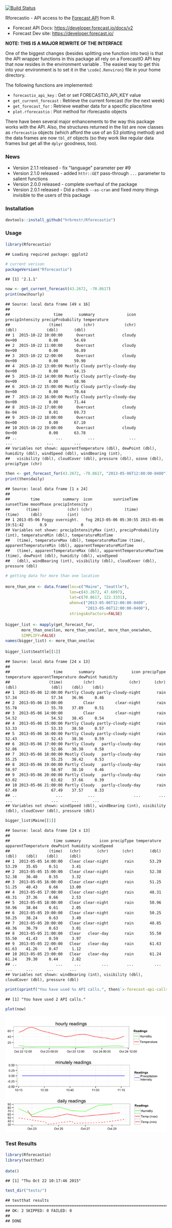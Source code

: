 [![Build Status](https://travis-ci.org/hrbrmstr/Rforecastio.svg)](https://travis-ci.org/hrbrmstr/Rforecastio)

Rforecastio - API access to the [Forecast API](https://developer.forecast.io/docs/v2) from R.

-   Forecast API Docs: <https://developer.forecast.io/docs/v2>
-   Forecast Dev site: <https://developer.forecast.io/>

**NOTE: THIS IS A MAJOR REWRITE OF THE INTERFACE**

One of the biggest changes (besides splitting one function into two) is that the API wrapper functions in this package all rely on a ForecastIO API key that now resides in the environment variable . The easiest way to get this into your environment is to set it in the `\code{.Renviron}` file in your home directory.

The following functions are implemented:

-   `forecastio_api_key` : Get or set FORECASTIO\_API\_KEY value
-   `get_current_forecast` : Retrieve the current forecast (for the next week)
-   `get_forecast_for` : Retrieve weather data for a specific place/time
-   `plot.rforecastio` : Plot method for rforecastio objects

There have been several major enhancements to the way this package works with the API. Also, the structures returned in the list are now classes as `rforecastio` objects (which afford the use of an S3 plotting method) and the data frames are now `tbl_df` objects (so they work like regular data frames but get all the `dplyr` goodness, too).

### News

-   Version 2.1.1 released - fix "language" parameter per \#9
-   Version 2.1.0 released - added `httr::GET` pass-through `...` parameter to salient functions
-   Version 2.0.0 released - complete overhaul of the package
-   Version 2.0.1 released - Did a check `--as-cran` and fixed *many* things invisible to the users of this package

### Installation

``` r
devtools::install_github("hrbrmstr/Rforecastio")
```

### Usage

``` r
library(Rforecastio)
```

    ## Loading required package: ggplot2

``` r
# current verison
packageVersion("Rforecastio")
```

    ## [1] '2.1.1'

``` r
now <- get_current_forecast(43.2672, -70.8617)
print(now$hourly)
```

    ## Source: local data frame [49 x 16]
    ## 
    ##                   time       summary              icon precipIntensity precipProbability temperature
    ##                 (time)         (chr)             (chr)           (dbl)             (dbl)       (dbl)
    ## 1  2015-10-22 10:00:00      Overcast            cloudy           0e+00              0.00       54.69
    ## 2  2015-10-22 11:00:00      Overcast            cloudy           0e+00              0.00       56.89
    ## 3  2015-10-22 12:00:00      Overcast            cloudy           0e+00              0.00       59.90
    ## 4  2015-10-22 13:00:00 Mostly Cloudy partly-cloudy-day           0e+00              0.00       64.15
    ## 5  2015-10-22 14:00:00 Mostly Cloudy partly-cloudy-day           0e+00              0.00       68.96
    ## 6  2015-10-22 15:00:00 Mostly Cloudy partly-cloudy-day           0e+00              0.00       70.64
    ## 7  2015-10-22 16:00:00 Mostly Cloudy partly-cloudy-day           0e+00              0.00       71.44
    ## 8  2015-10-22 17:00:00      Overcast            cloudy           8e-04              0.01       69.73
    ## 9  2015-10-22 18:00:00      Overcast            cloudy           0e+00              0.00       67.10
    ## 10 2015-10-22 19:00:00      Overcast            cloudy           0e+00              0.00       63.78
    ## ..                 ...           ...               ...             ...               ...         ...
    ## Variables not shown: apparentTemperature (dbl), dewPoint (dbl), humidity (dbl), windSpeed (dbl), windBearing (int),
    ##   visibility (dbl), cloudCover (dbl), pressure (dbl), ozone (dbl), precipType (chr)

``` r
then <- get_forecast_for(43.2672, -70.8617, "2013-05-06T12:00:00-0400")
print(then$daily)
```

    ## Source: local data frame [1 x 24]
    ## 
    ##         time          summary  icon         sunriseTime          sunsetTime moonPhase precipIntensity
    ##       (time)            (chr) (chr)              (time)              (time)     (dbl)           (int)
    ## 1 2013-05-06 Foggy overnight.   fog 2013-05-06 05:30:55 2013-05-06 19:51:42       0.9               0
    ## Variables not shown: precipIntensityMax (int), precipProbability (int), temperatureMin (dbl), temperatureMinTime
    ##   (time), temperatureMax (dbl), temperatureMaxTime (time), apparentTemperatureMin (dbl), apparentTemperatureMinTime
    ##   (time), apparentTemperatureMax (dbl), apparentTemperatureMaxTime (time), dewPoint (dbl), humidity (dbl), windSpeed
    ##   (dbl), windBearing (int), visibility (dbl), cloudCover (dbl), pressure (dbl)

``` r
# getting data for more than one location

more_than_one <- data.frame(loc=c("Maine", "Seattle"),
                            lon=c(43.2672, 47.6097),
                            lat=c(70.8617, 122.3331),
                            when=c("2013-05-06T12:00:00-0400",
                                   "2013-05-06T12:00:00-0400"),
                            stringsAsFactors=FALSE)

bigger_list <- mapply(get_forecast_for, 
       more_than_one$lon, more_than_one$lat, more_than_one$when,
       SIMPLIFY=FALSE)
names(bigger_list) <- more_than_one$loc

bigger_list$Seattle[[1]]
```

    ## Source: local data frame [24 x 13]
    ## 
    ##                   time       summary                icon precipType temperature apparentTemperature dewPoint humidity
    ##                 (time)         (chr)               (chr)      (chr)       (dbl)               (dbl)    (dbl)    (dbl)
    ## 1  2013-05-06 12:00:00 Partly Cloudy partly-cloudy-night       rain       57.34               57.34    36.96     0.46
    ## 2  2013-05-06 13:00:00         Clear         clear-night       rain       55.78               55.78    37.89     0.51
    ## 3  2013-05-06 14:00:00         Clear         clear-night       rain       54.52               54.52    38.45     0.54
    ## 4  2013-05-06 15:00:00 Partly Cloudy partly-cloudy-night       rain       53.33               53.33    38.50     0.57
    ## 5  2013-05-06 16:00:00 Partly Cloudy partly-cloudy-night       rain       52.43               52.43    38.36     0.59
    ## 6  2013-05-06 17:00:00 Partly Cloudy   partly-cloudy-day       rain       52.86               52.86    38.38     0.58
    ## 7  2013-05-06 18:00:00 Mostly Cloudy   partly-cloudy-day       rain       55.25               55.25    38.42     0.53
    ## 8  2013-05-06 19:00:00 Partly Cloudy   partly-cloudy-day       rain       58.97               58.97    38.10     0.46
    ## 9  2013-05-06 20:00:00 Partly Cloudy   partly-cloudy-day       rain       63.02               63.02    37.66     0.39
    ## 10 2013-05-06 21:00:00 Partly Cloudy   partly-cloudy-day       rain       67.49               67.49    37.57     0.33
    ## ..                 ...           ...                 ...        ...         ...                 ...      ...      ...
    ## Variables not shown: windSpeed (dbl), windBearing (int), visibility (dbl), cloudCover (dbl), pressure (dbl)

``` r
bigger_list$Maine[[1]]
```

    ## Source: local data frame [24 x 13]
    ## 
    ##                   time summary        icon precipType temperature apparentTemperature dewPoint humidity windSpeed
    ##                 (time)   (chr)       (chr)      (chr)       (dbl)               (dbl)    (dbl)    (dbl)     (dbl)
    ## 1  2013-05-05 14:00:00   Clear clear-night       rain       53.29               53.29    35.65     0.51      3.41
    ## 2  2013-05-05 15:00:00   Clear clear-night       rain       52.38               52.38    36.48     0.55      3.32
    ## 3  2013-05-05 16:00:00   Clear clear-night       rain       51.25               51.25    40.43     0.66     13.00
    ## 4  2013-05-05 17:00:00   Clear clear-night       rain       48.31               48.31    37.36     0.66      2.53
    ## 5  2013-05-05 18:00:00   Clear clear-night       rain       50.96               50.96    38.04     0.61      2.05
    ## 6  2013-05-05 19:00:00   Clear clear-night       rain       50.25               50.25    38.24     0.63      3.49
    ## 7  2013-05-05 20:00:00   Clear clear-night       rain       48.85               48.36    36.79     0.63      3.01
    ## 8  2013-05-05 21:00:00   Clear   clear-day       rain       55.50               55.50    41.43     0.59      3.97
    ## 9  2013-05-05 22:00:00   Clear   clear-day       rain       61.63               61.63    41.26     0.47      1.12
    ## 10 2013-05-05 23:00:00   Clear   clear-day       rain       61.24               61.24    39.30     0.44      2.82
    ## ..                 ...     ...         ...        ...         ...                 ...      ...      ...       ...
    ## Variables not shown: windBearing (int), visibility (dbl), cloudCover (dbl), pressure (dbl)

``` r
print(sprintf("You have used %s API calls.", then$`x-forecast-api-calls`))
```

    ## [1] "You have used 2 API calls."

``` r
plot(now)
```

![](README_files/figure-markdown_github/unnamed-chunk-3-1.png)

### Test Results

``` r
library(Rforecastio)
library(testthat)

date()
```

    ## [1] "Thu Oct 22 10:17:46 2015"

``` r
test_dir("tests/")
```

    ## testthat results ========================================================================================================
    ## OK: 2 SKIPPED: 0 FAILED: 0
    ## 
    ## DONE
